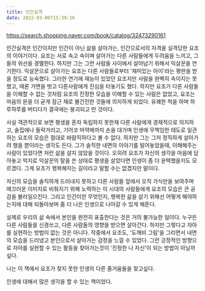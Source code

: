 ```yaml
---
title: 인간실격
date: 2022-03-06T15:39:16
---
```


https://search.shopping.naver.com/book/catalog/32473290161

인간실격은 인간이지만 인간이 아닌 삶을 살아가는, 인간으로서의 자격을 실격당한 요조의 이야기이다. 요조는 서로 속고 속이며 살아가는 다른 사람들에게 두려움을 느끼고, 그들의 위선을 경멸한다. 하지만 그는 그런 사람들 사이에서 살아남기 위해서 익살꾼을 연기한다. 익살꾼으로 살아가는 요조는 다른 사람들로부터 '재미있는 아이'라는 평판을 받을 정도로 능숙했다. 그러한 연기에 재능이 있었던 요조지만 사람을 완벽히 속이지는 못했고, 때론 가면을 벗고 다른사람에게 진심을 터놓기도 했다. 하지만 요조가 다른 사람들을 이해할 수 없는 것처럼 요조의 진정한 모습을 이해할 수 있는 사람은 없었고, 요조는 마음의 문을 더 굳게 잠근 채로 불건전한 것들에 의지하게 되었다. 유쾌한 척을 하며 하루하루를 버티다가 결국에는 붕괴되고 만 것이다.

사실 객관적으로 보면 평생을 혼자 독립하지 못한채 다른 사람에게 경제적으로 의지하고, 술집에나 들락거리고, 기어코 마약에까지 손을 대가며 인생에 무책임한 태도로 일관하는 요조의 모습은 절대로 바람직하다고 볼 수 없다. 하지만 그는 그저 정직하게 살아가려 했을 뿐이라는 생각도 든다. 그가 솔직한 내면의 이야기를 털어놓았을때, 이해해주는 사람이 있었다면 저런 삶을 살지 않았을 것이다. 오히려 요조가 자신의 생각을 마음에 담아놓고 억지로 익살꾼의 탈을 쓴 상태로 평생을 살았다면 인생이 좀 더 윤택했을지도 모르겠다. 그게 요조가 행복해지는 길이라고 말할 수는 없겠지만 말이다.

자신의 모습을 솔직하게 드러내지 못하고 다른 사람들 앞에서 오직 가식만을 보여주며 매끄러운 이미지로 비춰지기 위해 노력하는 이 시대의 사람들에게 요조의 모습은 큰 공감을 불러일으킨다. 그리고 인간이란 무엇인지, 행복한 삶을 살기 위해선 어떻게 해야하는지에 대해 되돌아보며 좀 더 나은 인생으로 나아갈 수 있게 해준다.

실제로 우리의 삶 속에서 본인을 완전히 표출한다는 것은 거의 불가능한 일이다. 누구든 다른 사람들을 신경쓰고, 다른 사람들의 영향을 받으면 살아간다. 하지만 그렇다고 자아를 실현하는 방법이 없는 것은 아니다. 작중에서 요조도, '도깨비 그림'을 그리면서 내면의 모습을 드러냈고 본인으로서 살아가는 감정을 느낄 수 있었다. 그런 긍정적인 방향으로 자아를 실현할 수 있는 활동을 찾아가는것이 '진정한 나 자신'이 되는 방법이 아닐까 싶다.

나는 이 책에서 요조가 찾지 못한 인생의 다른 즐거움들을 찾고싶다.

인생에 대해서 많은 생각을 할 수 있는 책이었다.